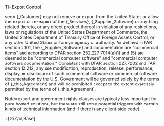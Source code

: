 Ti=Export Control

sec= {_Customer} may not remove or export from the United States or allow the export or re-export of the {_Services}, {_Supplier_Software} or anything related thereto, or any direct product thereof in violation of any restrictions, laws or regulations of the United States Department of Commerce, the United States Department of Treasury Office of Foreign Assets Control, or any other United States or foreign agency or authority.  As defined in FAR section 2.101, the {_Supplier_Software} and documentation are "commercial items" and according to DFAR section 252.227 7014(a)(1) and (5) are deemed to be "commercial computer software" and "commercial computer software documentation."  Consistent with DFAR section 227.7202 and FAR section 12.212, any use modification, reproduction, release, performance, display, or disclosure of such commercial software or commercial software documentation by the U.S. Government will be governed solely by the terms of {_this_Agreement} and will be prohibited except to the extent expressly permitted by the terms of {_this_Agreement}.

Note=export and government rights clauses are typically less important for pure hosted solutions, but there are still some potential triggers with certain kinds of technical information (and if there is any client-side code).

=[G/Z/ol/Base]
